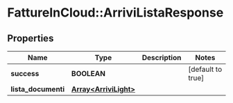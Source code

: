 # FattureInCloud::ArriviListaResponse

## Properties
Name | Type | Description | Notes
------------ | ------------- | ------------- | -------------
**success** | **BOOLEAN** |  | [default to true]
**lista_documenti** | [**Array&lt;ArriviLight&gt;**](ArriviLight.md) |  | 



